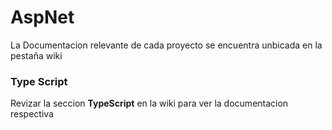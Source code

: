 # AspNet

La Documentacion relevante de cada proyecto se encuentra unbicada en la pestaña wiki

### Type Script

Revizar la seccion **TypeScript** en la wiki para ver la documentacion respectiva
